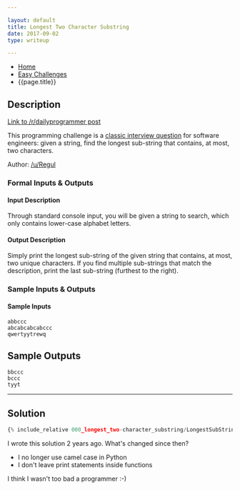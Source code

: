 ```yaml
---

layout: default
title: Longest Two Character Substring
date: 2017-09-02 
type: writeup

---
```


<nav aria-label="Breadcrumb" class="breadcrumb">
    <ul>
        <li><a href="/">Home</a></li>
        <li><a href="/easy_challenges">Easy Challenges</a></li>
        <li><span aria-current="page">{{page.title}}</span></li>
    </ul>
</nav>

## Description

[Link to /r/dailyprogrammer post](https://www.reddit.com/r/dailyprogrammer/comments/1g0tw1/easy_longest_twocharacter_substring/)

This programming challenge is a [classic interview question](http://en.wikipedia.org/wiki/Longest_common_substring_problem) for software engineers: given a string, find the longest sub-string that contains, at most, two characters.

Author: [/u/Regul](https://old.reddit.com/u/Regul)

### Formal Inputs & Outputs

#### Input Description

Through standard console input, you will be given a string to search, which only contains lower-case alphabet letters.

#### Output Description

Simply print the longest sub-string of the given string that contains, at most, two unique characters. If you find multiple sub-strings that match the description, print the last sub-string (furthest to the right).

### Sample Inputs & Outputs

#### Sample Inputs

```plain
abbccc
abcabcabcabccc
qwertyytrewq
```

## Sample Outputs

```plain
bbccc
bccc
tyyt
```

----

## Solution

```python
{% include_relative 000_longest_two-character_substring/LongestSubString00.py %}
```

I wrote this solution 2 years ago. What's changed since then?

- I no longer use camel case in Python
- I don't leave print statements inside functions

I think I wasn't too bad a programmer :-)
